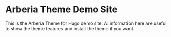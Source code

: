 # Arberia Theme Demo Site

This is the Arberia Theme for Hugo demo site. Al information here are useful to show the theme features and install the theme if you want.


